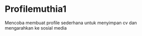 # Profilemuthia1
Mencoba membuat profile sederhana untuk menyimpan cv dan mengarahkan ke sosial media 
